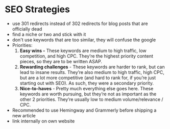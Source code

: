 # SEO Strategies

* use 301 redirects instead of 302 redirects for blog posts that are officially dead
* find a niche or two and stick with it
* don't use keywords that are too similar, they will confuse the google
* Priorities:
  1. **Easy wins -** These keywords are medium to high traffic, low competition, and high CPC. They’re the highest priority content pieces, so they are to be written ASAP.
  2. **Rewarding challenges** - These keywords are harder to rank, but can lead to insane results. They’re also medium to high traffic, high CPC, but are a lot more competitive \(and hard to rank for, if you’re just starting out with SEO\). As such, they were a secondary priority.
  3. **Nice-to-haves** - Pretty much everything else goes here. These keywords are worth pursuing, but they’re not as important as the other 2 priorities. They’re usually low to medium volume/relevance / CPC.
* Recommended to use Hemingway and Grammerly before shipping a new article
* link internally on own website

